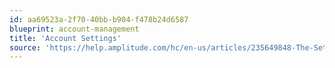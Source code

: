 ```yaml
---
id: aa69523a-2f70-40bb-b904-f478b24d6587
blueprint: account-management
title: 'Account Settings'
source: 'https://help.amplitude.com/hc/en-us/articles/235649848-The-Settings-page'
---
```

